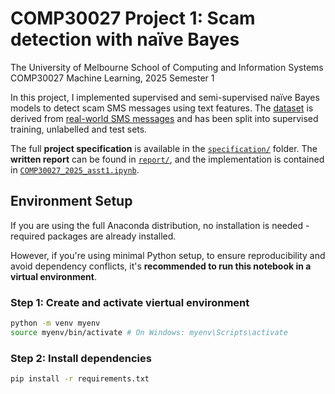 # COMP30027 Project 1: Scam detection with naïve Bayes

The University of Melbourne
School of Computing and Information Systems
COMP30027 Machine Learning, 2025 Semester 1

In this project, I implemented supervised and semi-supervised naïve Bayes models to detect scam SMS messages using text features. The [dataset](./data/) is derived from [real-world SMS messages](https://data.mendeley.com/datasets/f45bkkt8pr/1) and has been split into supervised training, unlabelled and test sets.

The full **project specification** is available in the [`specification/`](./specification/) folder. The **written report** can be found in [`report/`](./report/), and the implementation is contained in [`COMP30027_2025_asst1.ipynb`](COMP30027_2025_asst1.ipynb).

## Environment Setup

If you are using the full Anaconda distribution, no installation is needed - required packages are already installed.

However, if you're using minimal Python setup, to ensure reproducibility and avoid dependency conflicts, it's **recommended to run this notebook in a virtual environment**.

### Step 1: Create and activate viertual environment

```bash
python -m venv myenv
source myenv/bin/activate # On Windows: myenv\Scripts\activate
```

### Step 2: Install dependencies

```bash
pip install -r requirements.txt
```